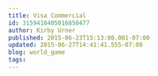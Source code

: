 ```yaml
---
title: Visa Commercial
id: 3159418405016850477
author: Kirby Urner
published: 2015-06-23T15:13:00.001-07:00
updated: 2015-06-27T14:41:41.555-07:00
blog: world_game
tags: 
---
```


